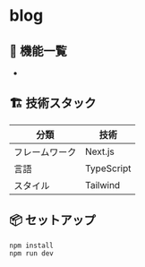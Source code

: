 # blog

## 🚀 機能一覧

-

## 🏗 技術スタック

| 分類           | 技術       |
| -------------- | ---------- |
| フレームワーク | Next.js    |
| 言語           | TypeScript |
| スタイル       | Tailwind   |

## 📦 セットアップ

```
npm install
npm run dev
```
